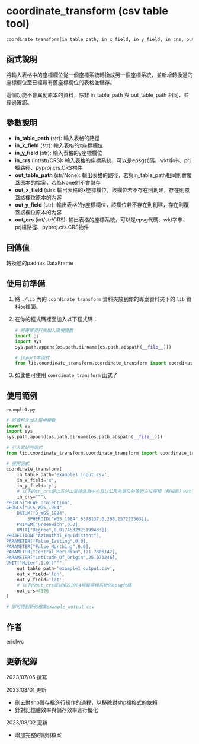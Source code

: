 # **coordinate_transform** (csv table tool)
```python
coordinate_transform(in_table_path, in_x_field, in_y_field, in_crs, out_table_path, out_x_field, out_y_field, out_crs)
```

## 函式說明

將輸入表格中的座標欄位從一個座標系統轉換成另一個座標系統，並新增轉換過的座標欄位至已經帶有舊座標欄位的表格並儲存。

這個功能不會異動原本的資料，除非 in_table_path 與 out_table_path 相同，並經過確認。

## 參數說明
- **in_table_path** (str): 輸入表格的路徑
- **in_x_field** (str): 輸入表格的x座標欄位
- **in_y_field** (str): 輸入表格的y座標欄位
- **in_crs** (int/str/CRS): 輸入表格的座標系統，可以是epsg代碼、wkt字串、prj檔路徑、pyproj.crs.CRS物件
- **out_table_path** (str/None): 輸出表格的路徑，若與in_table_path相同則會覆蓋原本的檔案，若為None則不會儲存
- **out_x_field** (str): 輸出表格的x座標欄位，該欄位若不存在則創建，存在則覆蓋該欄位原本的內容
- **out_y_field** (str): 輸出表格的y座標欄位，該欄位若不存在則創建，存在則覆蓋該欄位原本的內容
- **out_crs** (int/str/CRS): 輸出表格的座標系統，可以是epsg代碼、wkt字串、prj檔路徑、pyproj.crs.CRS物件

## 回傳值
轉換過的padnas.DataFrame

## 使用前準備

1. 將 `./lib` 內的 `coordinate_transform` 資料夾放到你的專案資料夾下的 `lib` 資料夾裡面。

2. 在你的程式碼裡面加入以下程式碼：
    ```python
    # 將專案資料夾加入環境變數
    import os
    import sys
    sys.path.append(os.path.dirname(os.path.abspath(__file__)))

    # import本函式
    from lib.coordinate_transform.coordinate_transform import coordinate_transform
    ```

3. 如此便可使用 `coordinate_transform` 函式了

## 使用範例
`example1.py`
```python
# 將資料夾加入環境變數
import os
import sys
sys.path.append(os.path.dirname(os.path.abspath(__file__)))

# 引入寫好的函式
from lib.coordinate_transform.coordinate_transform import coordinate_transform

# 使用函式
coordinate_transform(
    in_table_path='example1_input.csv',
    in_x_field='x',
    in_y_field='y',
    # 以下的in_crs是以五分山雷達站為中心且以公尺為單位的等距方位座標（極投影）wkt字串
    in_crs="""\
PROJCS["RCWF_projection",
GEOGCS["GCS_WGS_1984",
    DATUM["D_WGS_1984",
        SPHEROID["WGS_1984",6378137.0,298.257223563]],
    PRIMEM["Greenwich",0.0],
    UNIT["Degree",0.0174532925199433]],
PROJECTION["Azimuthal_Equidistant"],
PARAMETER["False_Easting",0.0],
PARAMETER["False_Northing",0.0],
PARAMETER["Central_Meridian",121.7806142],
PARAMETER["Latitude_Of_Origin",25.071246],
UNIT["Meter",1.0]]""",
    out_table_path='example1_output.csv',
    out_x_field='lon',
    out_y_field='lat',
    # 以下的out_crs是以WGS1984經緯座標系統的epsg代碼
    out_crs=4326
)

# 即可得到新的檔案example_output.csv
```

## 作者
ericlwc

## 更新紀錄

2023/07/05 撰寫

2023/08/01 更新
- 刪去對shp暫存檔進行操作的過程，以移除對shp檔格式的依賴
- 針對記憶體效率與儲存效率進行優化

2023/08/02 更新
- 增加完整的說明檔案
